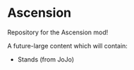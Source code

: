 # Ascension
Repository for the Ascension mod!

A future-large content which will contain:
* Stands (from JoJo)